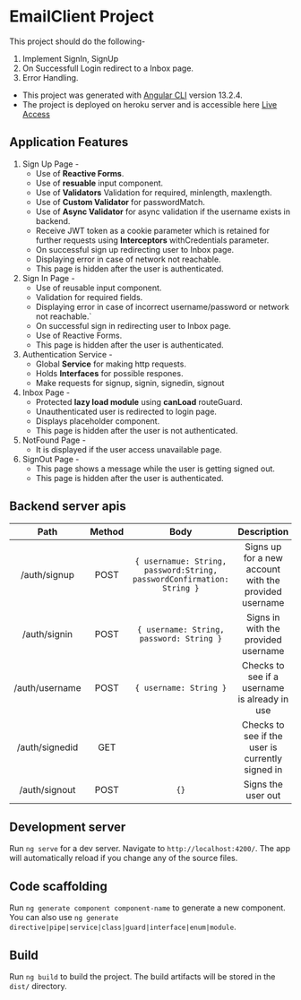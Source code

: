 # EmailClient Project

This project should do the following-

1. Implement SignIn, SignUp
2. On Successfull Login redirect to a Inbox page.
3. Error Handling.

- This project was generated with [Angular CLI](https://github.com/angular/angular-cli) version 13.2.4.
- The project is deployed on heroku server and is accessible here [Live Access](https://uhg-auth-app.herokuapp.com/)

## Application Features

1. Sign Up Page -
   - Use of **Reactive Forms**.
   - Use of **resuable** input component.
   - Use of **Validators** Validation for required, minlength, maxlength.
   - Use of **Custom Validator** for passwordMatch.
   - Use of **Async Validator** for async validation if the username exists in backend.
   - Receive JWT token as a cookie parameter which is retained for further requests using **Interceptors** withCredentials parameter.
   - On successful sign up redirecting user to Inbox page.
   - Displaying error in case of network not reachable.
   - This page is hidden after the user is authenticated.
2. Sign In Page -
   - Use of reusable input component.
   - Validation for required fields.
   - Displaying error in case of incorrect username/password or network not reachable.`
   - On successful sign in redirecting user to Inbox page.
   - Use of Reactive Forms.
   - This page is hidden after the user is authenticated.
3. Authentication Service -
   - Global **Service** for making http requests.
   - Holds **Interfaces** for possible respones.
   - Make requests for signup, signin, signedin, signout
4. Inbox Page -
   - Protected **lazy load module** using **canLoad** routeGuard.
   - Unauthenticated user is redirected to login page.
   - Displays placeholder component.
   - This page is hidden after the user is not authenticated.
5. NotFound Page -
   - It is displayed if the user access unavailable page.
6. SignOut Page -
   - This page shows a message while the user is getting signed out.
   - This page is hidden after the user is authenticated.

## Backend server apis

|      Path      | Method |                                  Body                                  |                      Description                      |
| :------------: | :----: | :--------------------------------------------------------------------: | :---------------------------------------------------: |
|  /auth/signup  |  POST  | `{ usernamue: String, password:String, passwordConfirmation: String }` | Signs up for a new account with the provided username |
|  /auth/signin  |  POST  |                `{ username: String, password: String }`                |          Signs in with the provided username          |
| /auth/username |  POST  |                         `{ username: String }`                         |     Checks to see if a username is already in use     |
| /auth/signedid |  GET   |                                                                        |   Checks to see if the user is currently signed in    |
| /auth/signout  |  POST  |                                  `{}`                                  |                  Signs the user out                   |

## Development server

Run `ng serve` for a dev server. Navigate to `http://localhost:4200/`. The app will automatically reload if you change any of the source files.

## Code scaffolding

Run `ng generate component component-name` to generate a new component. You can also use `ng generate directive|pipe|service|class|guard|interface|enum|module`.

## Build

Run `ng build` to build the project. The build artifacts will be stored in the `dist/` directory.
